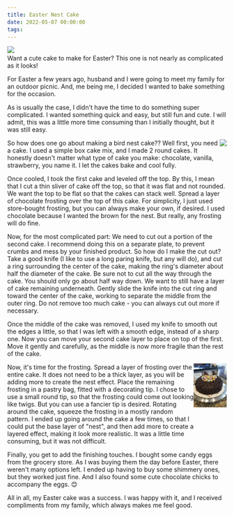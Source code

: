 ```yaml
---
title: Easter Nest Cake
date: 2022-05-07 00:00:00
tags:
---
```


<img class="top-image" src="/images/EasterCake2.jpg" />
<div class="post-body">
Want a cute cake to make for Easter? This one is not nearly as complicated as it looks! 

<br>
<!--more-->

For Easter a few years ago, husband and I were going to meet my family for an outdoor picnic. And, me being me, I decided I wanted to bake something for the occasion. 

As is usually the case, I didn't have the time to do something super complicated. I wanted something quick and easy, but still fun and cute. I will admit, this was a little more time consuming than I initially thought, but it was still easy. 

<div style="display:flex;">
So how does one go about making a bird nest cake?? Well first, you need a cake. I used a simple box cake mix, and I made 2 round cakes. It honestly doesn't matter what type of cake you make: chocolate, vanilla, strawberry, you name it. I let the cakes bake and cool fully. 
<div>
    <img class="floating-image" src="/images/EasterCake3.jpg" />
</div>
</div>

Once cooled, I took the first cake and leveled off the top. By this, I mean that I cut a thin sliver of cake off the top, so that it was flat and not rounded. We want the top to be flat so that the cakes can stack well. Spread a layer of chocolate frosting over the top of this cake. For simplicity, I just used store-bought frosting, but you can always make your own, if desired. I used chocolate because I wanted the brown for the nest. But really, any frosting will do fine. 

Now, for the most complicated part: We need to cut out a portion of the second cake. I recommend doing this on a separate plate, to prevent crumbs and mess by your finished product. So how do I make the cut out? Take a good knife (I like to use a long paring knife, but any will do), and cut a ring surrounding the center of the cake, making the ring's diameter about half the diameter of the cake. Be sure not to cut all the way through the cake. You should only go about half way down. We want to still have a layer of cake remaining underneath. Gently slide the knife into the cut ring and toward the center of the cake, working to separate the middle from the outer ring. Do not remove too much cake - you can always cut out more if necessary. 

Once the middle of the cake was removed, I used my knife to smooth out the edges a little, so that I was left with a smooth edge, instead of a sharp one. Now you can move your second cake layer to place on top of the first. Move it gently and carefully, as the middle is now more fragile than the rest of the cake. 

<div style="display:flex;">
Now, it's time for the frosting. Spread a layer of frosting over the entire cake. It does not need to be a thick layer, as you will be adding more to create the nest effect. 
Place the remaining frosting in a pastry bag, fitted with a decorating tip. I chose to use a small round tip, so that the frosting could come out looking like twigs. But you can use a fancier tip is desired. Rotating around the cake, squeeze the frosting in a mostly random pattern. I ended up going around the cake a few times, so that I could put the base layer of "nest", and then add more to create a layered effect, making it look more realistic. It was a little time consuming, but it was not difficult. 
<div>
    <img class="floating-image" src="/images/EasterCake1.jpg" />
</div>
</div>

Finally, you get to add the finishing touches. I bought some candy eggs from the grocery store. As I was buying them the day before Easter, there weren't many options left. I ended up having to buy some shimmery ones, but they worked just fine. And I also found some cute chocolate chicks to accompany the eggs. 😊 

All in all, my Easter cake was a success. I was happy with it, and I received compliments from my family, which always makes me feel good. 

<br>
</div>

<br>
